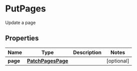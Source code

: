

# PutPages

Update a page

## Properties

Name | Type | Description | Notes
------------ | ------------- | ------------- | -------------
**page** | [**PatchPagesPage**](PatchPagesPage.md) |  |  [optional]




